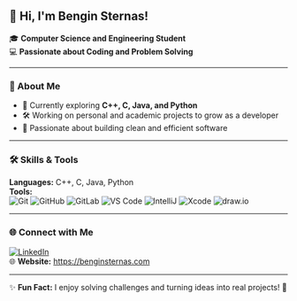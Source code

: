 ## 👋 Hi, I'm Bengin Sternas!

🎓 **Computer Science and Engineering Student**  
💻 **Passionate about Coding and Problem Solving**

---

### 🚀 About Me  
- 🌱 Currently exploring **C++, C, Java, and Python**  
- 🛠 Working on personal and academic projects to grow as a developer  
- 🎯 Passionate about building clean and efficient software  

---

### 🛠️ Skills & Tools  
**Languages:** C++, C, Java, Python  
**Tools:**  
![Git](https://img.shields.io/badge/-Git-F05032?logo=git&logoColor=white)  ![GitHub](https://img.shields.io/badge/-GitHub-181717?logo=github&logoColor=white)  ![GitLab](https://img.shields.io/badge/-GitLab-FC6D26?logo=gitlab&logoColor=white)  ![VS Code](https://img.shields.io/badge/-VS%20Code-007ACC?logo=visualstudiocode&logoColor=white)  ![IntelliJ](https://img.shields.io/badge/-IntelliJ-000000?logo=intellijidea&logoColor=white)  ![Xcode](https://img.shields.io/badge/-Xcode-1575F9?logo=xcode&logoColor=white)  ![draw.io](https://img.shields.io/badge/-Draw.io-FF9900?logo=diagramsdotnet&logoColor=white)  

---

### 🌐 Connect with Me  
[![LinkedIn](https://img.shields.io/badge/-LinkedIn-0A66C2?logo=linkedin&logoColor=white)](https://linkedin.com/in/benginsternas)  
🌐 **Website:** https://benginsternas.com

---

✨ **Fun Fact:** I enjoy solving challenges and turning ideas into real projects! 🚀  
